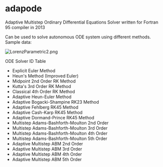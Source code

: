 # adapode
Adaptive Multistep Ordinary Differential Equations Solver written for Fortran 95 compiler in 2013

Can be used to solve autonomous ODE system using different methods. Sample data:

![LorenzParametric2.png](http://crucialflow.com/wp-content/uploads/2014/10/LorenzParameteric2.png)

 ODE Solver ID Table
* Explicit Euler Method
* Heun's Method (Improved Euler)
* Midpoint 2nd Order RK Method
* Kutta's 3rd Order RK Method
* Classical 4th Order RK Method
* Adaptive Heun-Euler Method
* Adaptive Bogacki-Shampine RK23 Method
* Adaptive Fehlberg RK45 Method
* Adaptive Cash-Karp RK45 Method
* Adaptive Dormand-Prince RK45 Method
* Multistep Adams-Bashforth-Moulton 2nd Order
* Multistep Adams-Bashforth-Moulton 3rd Order
* Multistep Adams-Bashforth-Moulton 4th Order
* Multistep Adams-Bashforth-Moulton 5th Order
* Adaptive Multistep ABM 2nd Order
* Adaptive Multistep ABM 3rd Order
* Adaptive Multistep ABM 4th Order
* Adaptive Multistep ABM 5th Order
